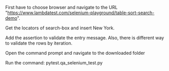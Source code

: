 First have to choose browser and navigate to the URL "https://www.lambdatest.com/selenium-playground/table-sort-search-demo".

Get the locators of search-box and insert New York.

Add the assertion to validate the entry message. Also, there is different way to validate the rows by iteration.

Open the command prompt and navigate to the downloaded folder

Run the command: pytest.qa_selenium_test.py



